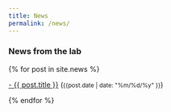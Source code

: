```yaml
---
title: News
permalink: /news/
---
```


### **News from the lab**

<div class="content list">
  {% for post in site.news %}
    <div class="list-item">
    <p class="list-post-title">
        <a href="{{ site.baseurl }}{{ post.url }}">- {{ post.title }}</a> (<small>{{post.date | date: "%m/%d/%y" }}</small>)
        </p>
    </div>
  {% endfor %}
</div>
